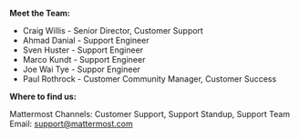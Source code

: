**Meet the Team:**

* Craig Willis - Senior Director, Customer Support
* Ahmad Danial - Support Engineer
* Sven Huster - Support Engineer
* Marco Kundt - Support Engineer
* Joe Wai Tye - Suppor Engineer
* Paul Rothrock - Customer Community Manager, Customer Success

**Where to find us:**

Mattermost Channels: Customer Support, Support Standup, Support Team
Email: support@mattermost.com
